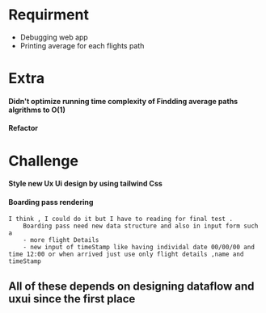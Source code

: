 
# Requirment

- Debugging web app
- Printing average for each flights path


# Extra


#### Didn't optimize running time complexity of Findding average paths algrithms to O(1) 
#### Refactor 


# Challenge
#### Style new Ux Ui design by using tailwind Css

#### Boarding pass rendering 

    I think , I could do it but I have to reading for final test . 
        Boarding pass need new data structure and also in input form such a
        - more flight Details
        - new input of timeStamp like having individal date 00/00/00 and time 12:00 or when arrived just use only flight details ,name and timeStamp
        
## All of these depends on designing dataflow and uxui since the first place

 


